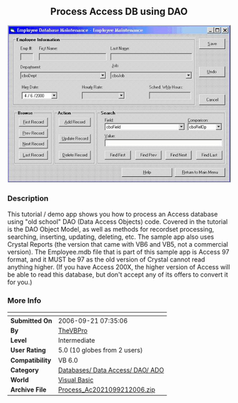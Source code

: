 ﻿<div align="center">

## Process Access DB using DAO

<img src="PIC2006921754425371.jpg">
</div>

### Description

This tutorial / demo app shows you how to process an Access database using "old school" DAO (Data Access Objects) code. Covered in the tutorial is the DAO Object Model, as well as methods for recordset processing, searching, inserting, updating, deleting, etc. The sample app also uses Crystal Reports (the version that came with VB6 and VB5, not a commercial version). The Employee.mdb file that is part of this sample app is Access 97 format, and it MUST be 97 as the old version of Crystal cannot read anything higher. (If you have Access 200X, the higher version of Access will be able to read this database, but don't accept any of its offers to convert it for you.)
 
### More Info
 


<span>             |<span>
---                |---
**Submitted On**   |2006-09-21 07:35:06
**By**             |[TheVBPro](https://github.com/Planet-Source-Code/PSCIndex/blob/master/ByAuthor/thevbpro.md)
**Level**          |Intermediate
**User Rating**    |5.0 (10 globes from 2 users)
**Compatibility**  |VB 6\.0
**Category**       |[Databases/ Data Access/ DAO/ ADO](https://github.com/Planet-Source-Code/PSCIndex/blob/master/ByCategory/databases-data-access-dao-ado__1-6.md)
**World**          |[Visual Basic](https://github.com/Planet-Source-Code/PSCIndex/blob/master/ByWorld/visual-basic.md)
**Archive File**   |[Process\_Ac2021099212006\.zip](https://github.com/Planet-Source-Code/thevbpro-process-access-db-using-dao__1-66618/archive/master.zip)









